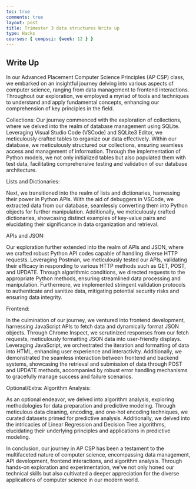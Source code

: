 ```yaml
---
toc: true
comments: true
layout: post
title: Trimester 3 data structures Write up
type: Hacks
courses: { compsci: {week: 12 } }
---
```










## Write Up

In our Advanced Placement Computer Science Principles (AP CSP) class, we embarked on an insightful journey delving into various aspects of computer science, ranging from data management to frontend interactions. Throughout our exploration, we employed a myriad of tools and techniques to understand and apply fundamental concepts, enhancing our comprehension of key principles in the field.

Collections:
Our journey commenced with the exploration of collections, where we delved into the realm of database management using SQLite. Leveraging Visual Studio Code (VSCode) and SQLite3 Editor, we meticulously crafted tables to organize our data effectively. Within our database, we meticulously structured our collections, ensuring seamless access and management of information. Through the implementation of Python models, we not only initialized tables but also populated them with test data, facilitating comprehensive testing and validation of our database architecture.

Lists and Dictionaries:

Next, we transitioned into the realm of lists and dictionaries, harnessing their power in Python APIs. With the aid of debuggers in VSCode, we extracted data from our database, seamlessly converting them into Python objects for further manipulation. Additionally, we meticulously crafted dictionaries, showcasing distinct examples of key-value pairs and elucidating their significance in data organization and retrieval.

APIs and JSON:

Our exploration further extended into the realm of APIs and JSON, where we crafted robust Python API codes capable of handling diverse HTTP requests. Leveraging Postman, we meticulously tested our APIs, validating their efficacy in responding to various HTTP methods such as GET, POST, and UPDATE. Through algorithmic conditions, we directed requests to the appropriate Python methods, ensuring streamlined data processing and manipulation. Furthermore, we implemented stringent validation protocols to authenticate and sanitize data, mitigating potential security risks and ensuring data integrity.

Frontend:

In the culmination of our journey, we ventured into frontend development, harnessing JavaScript APIs to fetch data and dynamically format JSON objects. Through Chrome Inspect, we scrutinized responses from our fetch requests, meticulously formatting JSON data into user-friendly displays. Leveraging JavaScript, we orchestrated the iteration and formatting of data into HTML, enhancing user experience and interactivity. Additionally, we demonstrated the seamless interaction between frontend and backend systems, showcasing the retrieval and submission of data through POST and UPDATE methods, accompanied by robust error handling mechanisms to gracefully manage success and failure scenarios.

Optional/Extra: Algorithm Analysis:

As an optional endeavor, we delved into algorithm analysis, exploring methodologies for data preparation and predictive modeling. Through meticulous data cleaning, encoding, and one-hot encoding techniques, we curated datasets primed for predictive analysis. Additionally, we delved into the intricacies of Linear Regression and Decision Tree algorithms, elucidating their underlying principles and applications in predictive modeling.

In conclusion, our journey in AP CSP has been a testament to the multifaceted nature of computer science, encompassing data management, API development, frontend interactions, and algorithm analysis. Through hands-on exploration and experimentation, we've not only honed our technical skills but also cultivated a deeper appreciation for the diverse applications of computer science in our modern world.
